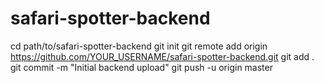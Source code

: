 # safari-spotter-backend
cd path/to/safari-spotter-backend
git init
git remote add origin https://github.com/YOUR_USERNAME/safari-spotter-backend.git
git add .
git commit -m "Initial backend upload"
git push -u origin master
